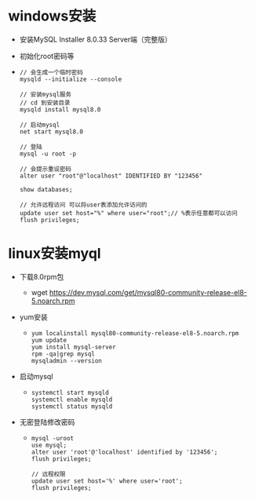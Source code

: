 #  windows安装

* 安装MySQL Installer 8.0.33 Server端（完整版）

* 初始化root密码等

* ```
  // 会生成一个临时密码
  mysqld --initialize --console
  
  // 安装mysql服务
  // cd 到安装目录
  mysqld install mysql8.0
  
  // 启动mysql
  net start mysql8.0
  
  // 登陆
  mysql -u root -p
  
  // 会提示重设密码
  alter user "root"@"localhost" IDENTIFIED BY "123456"
  
  show databases;
  
  // 允许远程访问 可以将user表添加允许访问的
  update user set host="%" where user="root";// %表示任意都可以访问
  flush privileges;
  
  ```



#  linux安装myql

* 下载8.0rpm包

  * wget https://dev.mysql.com/get/mysql80-community-release-el8-5.noarch.rpm

* yum安装

  * ```
    yum localinstall mysql80-community-release-el8-5.noarch.rpm
    yum update
    yum install mysql-server
    rpm -qa|grep mysql
    mysqladmin --version
    ```

* 启动mysql

  * ```
    systemctl start mysqld
    systemctl enable mysqld
    systemctl status mysqld
    ```

* 无密登陆修改密码

  * ```
    mysql -uroot
    use mysql;
    alter user 'root'@'localhost' identified by '123456';
    flush privileges;
    
    // 远程权限
    update user set host='%' where user='root';
    flush privileges;
    ```

    